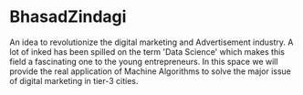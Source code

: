 # BhasadZindagi
An idea to revolutionize the digital marketing and Advertisement industry. A lot of inked has been spilled on the term 'Data Science' which makes this field a fascinating one to the young entrepreneurs. 
In this space we will provide the real application of Machine Algorithms to solve the major issue of digital marketing in tier-3 cities.
